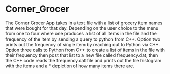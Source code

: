 # Corner_Grocer
The Corner Grocer App takes in a text file with a list of grocery item names that were bought for that day. Depending on the user choice to the menu from one to four where one produces a list of all items in the file and the frequency of the item by sending a query to python from C++. Option two prints out the frequency of single item by reaching out to Python via C++. Option three calls to Python from C++ to create a list of items in the file with their frequency then post that list to a new file called frequency.dat, then the C++ code reads the frequency.dat file and prints out the file histogram with the items and a * depiction of how many items there are.
